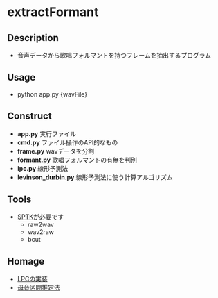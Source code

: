 # extractFormant

## Description
- 音声データから歌唱フォルマントを持つフレームを抽出するプログラム

## Usage
- python app.py {wavFile}

## Construct
- **app.py**
    実行ファイル
- **cmd.py**
    ファイル操作のAPI的なもの
- **frame.py**
    wavデータを分割
- **formant.py**
    歌唱フォルマントの有無を判別
- **lpc.py**
    線形予測法
- **levinson_durbin.py**
    線形予測法に使う計算アルゴリズム


## Tools
- [SPTK](https://www.google.co.jp/url?sa=t&rct=j&q=&esrc=s&source=web&cd=2&cad=rja&uact=8&ved=0ahUKEwjdmfLVleLJAhUBKqYKHfvMDv8QFggjMAE&url=http%3A%2F%2Fsp-tk.sourceforge.net%2F&usg=AFQjCNEGK_dTaLv3vwhuzngn9HPIalvNNg&sig2=frn8E5dEsnqB75gKFRfcnw)が必要です
    - raw2wav
    - wav2raw
    - bcut

## Homage
- [LPCの実装](http://aidiary.hatenablog.com/entry/20120415/1334458954)
- [母音区間推定法](chrome-extension://oemmndcbldboiebfnladdacbdfmadadm/http://www.splab.net/papers/2010/2010_17.pdf)
